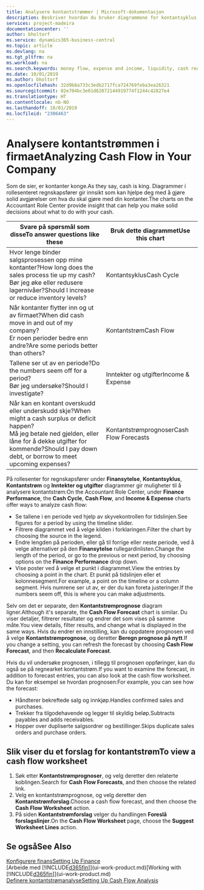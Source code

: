 ```yaml
---
title: Analysere kontantstrømmer | Microsoft-dokumentasjon
description: Beskriver hvordan du bruker diagrammene for kontantsyklus, inntekter og utgifter, kontantstrøm og kontantstrømprognose til å analysere tidligere og fremtidige pengestrømmer inn og ut av firmaet.
services: project-madeira
documentationcenter: ''
author: bholtorf
ms.service: dynamics365-business-central
ms.topic: article
ms.devlang: na
ms.tgt_pltfrm: na
ms.workload: na
ms.search.keywords: money flow, expense and income, liquidity, cash receipts minus cash payments, Cartera
ms.date: 10/01/2019
ms.author: bholtorf
ms.openlocfilehash: 32d9b8a733c3edb2717fca724769feba3ea26321
ms.sourcegitcommit: 02e704bc3e01d62072144919774f1244c42827e4
ms.translationtype: HT
ms.contentlocale: nb-NO
ms.lasthandoff: 10/01/2019
ms.locfileid: "2306463"
---
```

# <a name="analyzing-cash-flow-in-your-company"></a><span data-ttu-id="3f913-103">Analysere kontantstrømmen i firmaet</span><span class="sxs-lookup"><span data-stu-id="3f913-103">Analyzing Cash Flow in Your Company</span></span>
<span data-ttu-id="3f913-104">Som de sier, er kontanter konge.</span><span class="sxs-lookup"><span data-stu-id="3f913-104">As they say, cash is king.</span></span> <span data-ttu-id="3f913-105">Diagrammer i rollesenteret regnskapsfører gir innsikt som kan hjelpe deg med å gjøre solid avgjørelser om hva du skal gjøre med din kontanter.</span><span class="sxs-lookup"><span data-stu-id="3f913-105">The charts on the Accountant Role Center provide insight that can help you make solid decisions about what to do with your cash.</span></span>  

| <span data-ttu-id="3f913-106">Svare på spørsmål som disse</span><span class="sxs-lookup"><span data-stu-id="3f913-106">To answer questions like these</span></span> | <span data-ttu-id="3f913-107">Bruk dette diagrammet</span><span class="sxs-lookup"><span data-stu-id="3f913-107">Use this chart</span></span> |
| --- | --- |
| <span data-ttu-id="3f913-108">Hvor lenge binder salgsprosessen opp mine kontanter?</span><span class="sxs-lookup"><span data-stu-id="3f913-108">How long does the sales process tie up my cash?</span></span></br> <span data-ttu-id="3f913-109">Bør jeg øke eller redusere lagernivåer?</span><span class="sxs-lookup"><span data-stu-id="3f913-109">Should I increase or reduce inventory levels?</span></span> |<span data-ttu-id="3f913-110">Kontantsyklus</span><span class="sxs-lookup"><span data-stu-id="3f913-110">Cash Cycle</span></span> |
| <span data-ttu-id="3f913-111">Når kontanter flytter inn og ut av firmaet?</span><span class="sxs-lookup"><span data-stu-id="3f913-111">When did cash move in and out of my company?</span></span></br> <span data-ttu-id="3f913-112">Er noen perioder bedre enn andre?</span><span class="sxs-lookup"><span data-stu-id="3f913-112">Are some periods better than others?</span></span> |<span data-ttu-id="3f913-113">Kontantstrøm</span><span class="sxs-lookup"><span data-stu-id="3f913-113">Cash Flow</span></span> |
| <span data-ttu-id="3f913-114">Tallene ser ut av en periode?</span><span class="sxs-lookup"><span data-stu-id="3f913-114">Do the numbers seem off for a period?</span></span></br> <span data-ttu-id="3f913-115">Bør jeg undersøke?</span><span class="sxs-lookup"><span data-stu-id="3f913-115">Should I investigate?</span></span> |<span data-ttu-id="3f913-116">Inntekter og utgifter</span><span class="sxs-lookup"><span data-stu-id="3f913-116">Income & Expense</span></span> |
| <span data-ttu-id="3f913-117">Når kan en kontant overskudd eller underskudd skje?</span><span class="sxs-lookup"><span data-stu-id="3f913-117">When might a cash surplus or deficit happen?</span></span></br> <span data-ttu-id="3f913-118">Må jeg betale ned gjelden, eller låne for å dekke utgifter for kommende?</span><span class="sxs-lookup"><span data-stu-id="3f913-118">Should I pay down debt, or borrow to meet upcoming expenses?</span></span> |<span data-ttu-id="3f913-119">Kontantstrømprognoser</span><span class="sxs-lookup"><span data-stu-id="3f913-119">Cash Flow Forecasts</span></span> |

<span data-ttu-id="3f913-120">På rollesenter for regnskapsfører under **Finansytelse**, **Kontantsyklus**, **Kontantstrøm** og **Inntekter og utgifter** diagrammer gir muligheter til å analysere kontantstrøm:</span><span class="sxs-lookup"><span data-stu-id="3f913-120">On the Accountant Role Center, under **Finance Performance**, the **Cash Cycle**, **Cash Flow**, and **Income & Expense** charts offer ways to analyze cash flow:</span></span>  

* <span data-ttu-id="3f913-121">Se tallene i en periode ved hjelp av skyvekontrollen for tidslinjen.</span><span class="sxs-lookup"><span data-stu-id="3f913-121">See figures for a period by using the timeline slider.</span></span>  
* <span data-ttu-id="3f913-122">Filtrere diagrammet ved å velge kilden i forklaringen.</span><span class="sxs-lookup"><span data-stu-id="3f913-122">Filter the chart by choosing the source in the legend.</span></span>  
* <span data-ttu-id="3f913-123">Endre lengden på perioden, eller gå til forrige eller neste periode, ved å velge alternativer på den **Finansytelse** rullegardinlisten.</span><span class="sxs-lookup"><span data-stu-id="3f913-123">Change the length of the period, or go to the previous or next period, by choosing options on the **Finance Performance** drop down.</span></span>  
* <span data-ttu-id="3f913-124">Vise poster ved å velge et punkt i diagrammet.</span><span class="sxs-lookup"><span data-stu-id="3f913-124">View the entries by choosing a point in the chart.</span></span> <span data-ttu-id="3f913-125">Et punkt på tidslinjen eller et kolonnesegment.</span><span class="sxs-lookup"><span data-stu-id="3f913-125">For example, a point on the timeline or a column segment.</span></span> <span data-ttu-id="3f913-126">Hvis numrene ser ut av, er der du kan foreta justeringer.</span><span class="sxs-lookup"><span data-stu-id="3f913-126">If the numbers seem off, this is where you can make adjustments.</span></span>  

<span data-ttu-id="3f913-127">Selv om det er separate, den **Kontantstrømprognose** diagram ligner.</span><span class="sxs-lookup"><span data-stu-id="3f913-127">Although it's separate, the **Cash Flow Forecast** chart is similar.</span></span> <span data-ttu-id="3f913-128">Du viser detaljer, filtrerer resultater og endrer det som vises på samme måte.</span><span class="sxs-lookup"><span data-stu-id="3f913-128">You view details, filter results, and change what is displayed in the same ways.</span></span> <span data-ttu-id="3f913-129">Hvis du endrer en innstilling, kan du oppdatere prognosen ved å velge **Kontantstrømprognose**, og deretter **Beregn prognose på nytt**.</span><span class="sxs-lookup"><span data-stu-id="3f913-129">If you change a setting, you can refresh the forecast by choosing **Cash Flow Forecast**, and then **Recalculate Forecast**.</span></span>

<span data-ttu-id="3f913-130">Hvis du vil undersøke prognosen, i tillegg til prognosen oppføringer, kan du også se på regnearket kontantstrøm.</span><span class="sxs-lookup"><span data-stu-id="3f913-130">If you want to examine the forecast, in addition to forecast entries, you can also look at the cash flow worksheet.</span></span> <span data-ttu-id="3f913-131">Du kan for eksempel se hvordan prognosen:</span><span class="sxs-lookup"><span data-stu-id="3f913-131">For example, you can see how the forecast:</span></span>

* <span data-ttu-id="3f913-132">Håndterer bekreftede salg og innkjøp.</span><span class="sxs-lookup"><span data-stu-id="3f913-132">Handles confirmed sales and purchases.</span></span>  
* <span data-ttu-id="3f913-133">Trekker fra tilgodehavende og legger til skyldig beløp.</span><span class="sxs-lookup"><span data-stu-id="3f913-133">Subtracts payables and adds receivables.</span></span>  
* <span data-ttu-id="3f913-134">Hopper over dupliserte salgsordrer og bestillinger.</span><span class="sxs-lookup"><span data-stu-id="3f913-134">Skips duplicate sales orders and purchase orders.</span></span>  

## <a name="to-view-a-cash-flow-worksheet"></a><span data-ttu-id="3f913-135">Slik viser du et forslag for kontantstrøm</span><span class="sxs-lookup"><span data-stu-id="3f913-135">To view a cash flow worksheet</span></span>
1. <span data-ttu-id="3f913-136">Søk etter **Kontantstrømprognoser**, og velg deretter den relaterte koblingen.</span><span class="sxs-lookup"><span data-stu-id="3f913-136">Search for **Cash Flow Forecasts**, and then choose the related link.</span></span>  
2. <span data-ttu-id="3f913-137">Velg en kontantstrømprognose, og velg deretter den **Kontantstrømforslag**.</span><span class="sxs-lookup"><span data-stu-id="3f913-137">Choose a cash flow forecast, and then choose the **Cash Flow Worksheet** action.</span></span>  
3. <span data-ttu-id="3f913-138">På siden **Kontantstrømforslag** velger du handlingen **Foreslå forslagslinjer**.</span><span class="sxs-lookup"><span data-stu-id="3f913-138">On the **Cash Flow Worksheet** page, choose the **Suggest Worksheet Lines** action.</span></span>  

## <a name="see-also"></a><span data-ttu-id="3f913-139">Se også</span><span class="sxs-lookup"><span data-stu-id="3f913-139">See Also</span></span>
[<span data-ttu-id="3f913-140">Konfigurere finans</span><span class="sxs-lookup"><span data-stu-id="3f913-140">Setting Up Finance</span></span>](finance-setup-finance.md)  
<span data-ttu-id="3f913-141">[Arbeide med [!INCLUDE[d365fin](includes/d365fin_md.md)]](ui-work-product.md)</span><span class="sxs-lookup"><span data-stu-id="3f913-141">[Working with [!INCLUDE[d365fin](includes/d365fin_md.md)]](ui-work-product.md)</span></span>  
[<span data-ttu-id="3f913-142">Definere kontantstrømanalyse</span><span class="sxs-lookup"><span data-stu-id="3f913-142">Setting Up Cash Flow Analysis</span></span>](finance-setup-cash-flow-analyses.md)  
